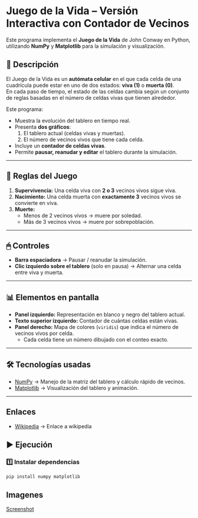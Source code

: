 # Juego de la Vida – Versión Interactiva con Contador de Vecinos

Este programa implementa el **Juego de la Vida** de John Conway en Python, utilizando **NumPy** y **Matplotlib** para la simulación y visualización.

## 📜 Descripción

El Juego de la Vida es un **autómata celular** en el que cada celda de una cuadrícula puede estar en uno de dos estados: **viva (1)** o **muerta (0)**.  
En cada paso de tiempo, el estado de las celdas cambia según un conjunto de reglas basadas en el número de celdas vivas que tienen alrededor.

Este programa:

- Muestra la evolución del tablero en tiempo real.
- Presenta **dos gráficos**:
  1. El tablero actual (celdas vivas y muertas).
  2. El número de vecinos vivos que tiene cada celda.
- Incluye un **contador de celdas vivas**.
- Permite **pausar, reanudar y editar** el tablero durante la simulación.

---

## 📏 Reglas del Juego

1. **Supervivencia:** Una celda viva con **2 o 3** vecinos vivos sigue viva.
2. **Nacimiento:** Una celda muerta con **exactamente 3** vecinos vivos se convierte en viva.
3. **Muerte:**
   - Menos de 2 vecinos vivos → muere por soledad.
   - Más de 3 vecinos vivos → muere por sobrepoblación.

---

## 🖱 Controles

- **Barra espaciadora** → Pausar / reanudar la simulación.
- **Clic izquierdo sobre el tablero** (solo en pausa) → Alternar una celda entre viva y muerta.

---

## 📊 Elementos en pantalla

- **Panel izquierdo:** Representación en blanco y negro del tablero actual.
- **Texto superior izquierdo:** Contador de cuántas celdas están vivas.
- **Panel derecho:** Mapa de colores (`viridis`) que indica el número de vecinos vivos por celda.
  - Cada celda tiene un número dibujado con el conteo exacto.

---

## 🛠 Tecnologías usadas

- [NumPy](https://numpy.org/) → Manejo de la matriz del tablero y cálculo rápido de vecinos.
- [Matplotlib](https://matplotlib.org/) → Visualización del tablero y animación.

---

## Enlaces

- [Wikipedia](https://es.wikipedia.org/wiki/Juego_de_la_vida) → Enlace a wikipedia

## ▶ Ejecución

### 1️⃣ Instalar dependencias

```bash
pip install numpy matplotlib
```

## Imagenes

  [Screenshot](./screenshot.jpg)
